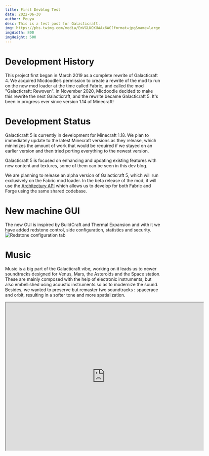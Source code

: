 ```yaml
---
title: First Devblog Test
date: 2022-06-30
author: Pouya
desc: This is a test post for Galacticraft.
img: https://pbs.twimg.com/media/EmVGLKOXUAAx6AG?format=jpg&name=large
imgWidth: 800
imgHeight: 500
---
```

# Development History
This project first began in March 2019 as a complete rewrite of Galacticraft 4. We acquired Micdoodle’s permission to create a rewrite of the mod to run on the new mod loader at the time called Fabric, and called the mod "Galacticraft: Rewoven". In November 2020, Micdoodle decided to make this rewrite the next Galacticraft, and the rewrite became Galacticraft 5. It's been in progress ever since version 1.14 of Minecraft!
# Development Status
Galacticraft 5 is currently in development for Minecraft 1.18. We plan to immediately update to the latest Minecraft versions as they release, which minimizes the amount of work that would be required if we stayed on an earlier version and then tried porting everything to the newest version.

Galacticraft 5 is focused on enhancing and updating existing features with new content and textures, some of them can be seen in this dev blog.

We are planning to release an alpha version of Galacticraft 5, which will run exclusively on the Fabric mod loader. In the beta release of the mod, it will use the [Architectury API](https://github.com/architectury) which allows us to develop for both Fabric and Forge using the same shared codebase.

# New machine GUI
The new GUI is inspired by BuildCraft and Thermal Expansion and with it we have added redstone control, side configuration, statistics and security.
![Redstone configuration tab](https://lh3.googleusercontent.com/keep-bbsk/AGk0z-MY13AwpT-ljX0vQfrhaB38XRC7PVpywbSDrG9xTN0ND6bL49PLLT1Wk_47f1TQfw6YZiLNMPbsksWyizeag6b_8JcnMg1luwySwWk=s512)

# Music
Music is a big part of the Galacticraft vibe, working on it leads us to newer soundtracks designed for Venus, Mars, the Asteroids and the Space station. These are mainly composed with the help of electronic instruments, but also embellished using acoustic instruments so as to modernize the sound. Besides, we wanted to preserve but remaster two soundtracks : spacerace and orbit, resulting in a softer tone and more spatialization.
<iframe src="https://drive.google.com/file/d/11oySIiKAbZO3g_zcM96AEI-rVa-580YQ/preview" width="640" height="480" allow="autoplay"></iframe>